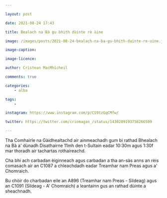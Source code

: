 ```yaml
---

layout: post

date: 2021-08-24 17:43

title: Bealach na Bà gu bhith dùinte rè ùine

image: /images/posts/2021-08-24-bealach-na-ba-gu-bhith-duinte-re-uine.jpg

image-caption:

image-licence:

author: Crìstean MacMhìcheil

comments: true

categories:
    - alba

tags:
    -

instagram: https://www.instagram.com/p/CS9tzGqCMfw/

twitter: https://twitter.com/criomagan_/status/1430209193756266509

---
```


Tha Comhairle na Gàidhealtachd air ainmeachadh gum bi rathad Bhealach na Bà a' dùnadh Disathairne 11mh den t-Sultain eadar 10:30m agus 1:30f mar thoradh air tachartas rothaireachd.

<!--more-->

Cha bhi ach carbadan èiginneach agus carbadan a tha an-sàs anns an rèis comasach air an C1087 a chleachdadh eadar Treamhar nam Preas agus a' Chomraich.

Bu chòir do charbadan eile an A896 (Treamhar nam Preas - Sìldeag) agus an C1091 (Sìldeag - A' Chomraich) a leantainn gus an rathad dùinte a sheachnadh.
